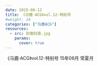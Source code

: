 ```yaml
---
date: 2015-06-12
title: 《马鹿·ACG》vol.12-特别号
#weight: 14
categories: ["马鹿ACG"]
resources:
  - src: 封面封底.jpg
    params:
      cover: true
---
```


《马鹿·ACG》vol.12-特别号 15年06月 常夏月
